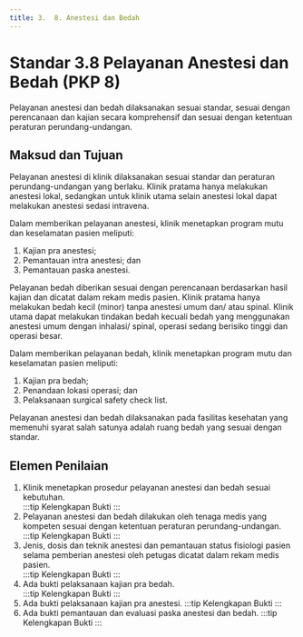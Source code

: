 ```yaml
---
title: 3.  8. Anestesi dan Bedah
---
```

# Standar 3.8 Pelayanan Anestesi dan Bedah (PKP 8) 
Pelayanan anestesi dan bedah dilaksanakan sesuai standar, sesuai dengan perencanaan dan kajian secara komprehensif dan sesuai dengan ketentuan peraturan perundang-undangan.  
## Maksud dan Tujuan 
Pelayanan anestesi di klinik dilaksanakan sesuai standar dan peraturan perundang-undangan yang berlaku. Klinik pratama hanya melakukan anestesi lokal, sedangkan untuk klinik utama selain anestesi lokal dapat melakukan anestesi sedasi intravena. 

Dalam memberikan pelayanan anestesi, klinik menetapkan program mutu dan keselamatan pasien meliputi: 
1. Kajian pra anestesi; 
2. Pemantauan intra anestesi; dan 
3. Pemantauan paska anestesi. 

Pelayanan bedah diberikan sesuai dengan perencanaan berdasarkan hasil kajian dan dicatat dalam rekam medis pasien. Klinik pratama hanya melakukan bedah kecil (minor) tanpa anestesi umum dan/ atau spinal.  Klinik utama dapat melakukan tindakan bedah kecuali bedah yang menggunakan anestesi umum dengan inhalasi/ spinal, operasi sedang berisiko tinggi dan operasi besar. 

Dalam memberikan pelayanan bedah, klinik menetapkan program mutu dan keselamatan pasien meliputi: 
1. Kajian pra bedah; 
2. Penandaan lokasi operasi; dan 
3. Pelaksanaan surgical safety check list. 

Pelayanan anestesi dan bedah dilaksanakan pada fasilitas kesehatan yang memenuhi syarat salah satunya adalah ruang bedah yang sesuai dengan standar. 

## Elemen Penilaian 
1. Klinik menetapkan prosedur pelayanan anestesi dan bedah sesuai kebutuhan.  
   :::tip Kelengkapan Bukti
   ::: 
2. Pelayanan anestesi dan bedah dilakukan oleh tenaga medis yang kompeten sesuai dengan ketentuan peraturan perundang-undangan.  
   :::tip Kelengkapan Bukti
   ::: 
3. Jenis, dosis dan teknik anestesi dan pemantauan status fisiologi pasien selama pemberian anestesi oleh petugas dicatat dalam rekam medis pasien.  
   :::tip Kelengkapan Bukti
   ::: 
4. Ada bukti pelaksanaan kajian pra bedah.  
   :::tip Kelengkapan Bukti
   ::: 
5. Ada bukti pelaksanaan kajian pra anestesi. 
   :::tip Kelengkapan Bukti
   ::: 
6. Ada bukti pemantauan dan evaluasi paska anestesi dan bedah. 
   :::tip Kelengkapan Bukti
   ::: 
